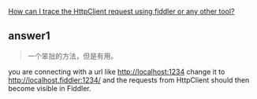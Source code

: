 [How can I trace the HttpClient request using fiddler or any other tool?](http://stackoverflow.com/questions/22500299/how-can-i-trace-the-httpclient-request-using-fiddler-or-any-other-tool)


## answer1

> 一个笨拙的方法，但是有用。

you are connecting with a url like <http://localhost:1234> change it to <http://localhost.fiddler:1234/> and the requests from HttpClient should then become visible in Fiddler.

